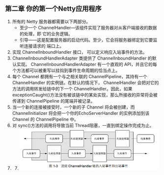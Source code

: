 ## 第二章 你的第一个Netty应用程序

1. 所有的 Netty 服务器都需要以下两部分。
   - 至少一个 ChannelHandler—该组件实现了服务器对从客户端接收的数据的处理，即
     它的业务逻辑。
   - 引导——这是配置服务器的启动代码。至少，它会将服务器绑定到它要监听连接请求的
     端口上。
2. 实现 ChannelInboundHandler 接口， 可以定义响应入站事件的方法。  
3. ChannelInboundHandlerAdapter 类提供了 ChannelInboundHandler 的默认实现。 ChannelInboundHandlerAdapter 有一个直观的 API，并且它的每个方法都可以被重写以挂钩到事件生命周期的恰当点上。  
4. 每个 Channel 都拥有一个与之相关联的 ChannelPipeline，其持有一个 ChannelHandler 的实例链。在默认的情况下， ChannelHandler 会把对它的方法的调用转发给链中的下一个 ChannelHandler。因此，如果exceptionCaught()方法没有被该链中的某处实现，那么所接收的异常将会被传递到 ChannelPipeline 的尾端并被记录。  
5. 当一个新的连接被接受时，一个新的子 Channel 将会被创建，而 ChannelInitializer 将会把一个你的EchoServerHandler 的实例添加到该 Channel 的 ChannelPipeline 中。  
6. 对 sync()方法的调用将导致当前 Thread阻塞，一直到绑定操作完成为止。
7. 7. ![](../images/ChannelHandler链.png)
